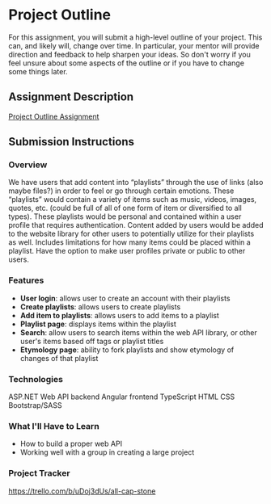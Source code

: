 # Project Outline
For this assignment, you will submit a high-level outline of your project. This can, and likely will, change over time. In particular, your mentor will provide direction and feedback to help sharpen your ideas. So don't worry if you feel unsure about some aspects of the outline or if you have to change some things later.

## Assignment Description
[Project Outline Assignment](https://education.launchcode.org/liftoff/modules/assignments/project-outline)

## Submission Instructions

### Overview
We have users that add content into “playlists” through the use of links (also maybe files?) in order to feel or go through certain emotions. These “playlists” would contain a variety of items such as music, videos, images, quotes, etc. (could be full of all of one form of item or diversified to all types). These playlists would be personal and contained within a user profile that requires authentication. Content added by users would be added to the website library for other users to potentially utilize for their playlists as well. Includes limitations for how many items could be placed within a playlist. Have the option to make user profiles private or public to other users.

### Features
- **User login**: allows user to create an account with their playlists
- **Create playlists**: allows users to create playlists
- **Add item to playlists**: allows users to add items to a playlist
- **Playlist page**: displays items within the playlist
- **Search**: allow users to search items within the web API library, or other user's items based off tags or playlist titles
- **Etymology page**: ability to fork playlists and show etymology of changes of that playlist

### Technologies
ASP.NET Web API backend
Angular frontend
	TypeScript
	HTML
  CSS Bootstrap/SASS
  
### What I'll Have to Learn
- How to build a proper web API
- Working well with a group in creating a large project

### Project Tracker
https://trello.com/b/uDoj3dUs/all-cap-stone
